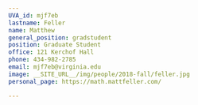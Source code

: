 ```yaml
---
UVA_id: mjf7eb
lastname: Feller
name: Matthew
general_position: gradstudent
position: Graduate Student
office: 121 Kerchof Hall
phone: 434-982-2785
email: mjf7eb@virginia.edu
image: __SITE_URL__/img/people/2018-fall/feller.jpg
personal_page: https://math.mattfeller.com/

---
```

